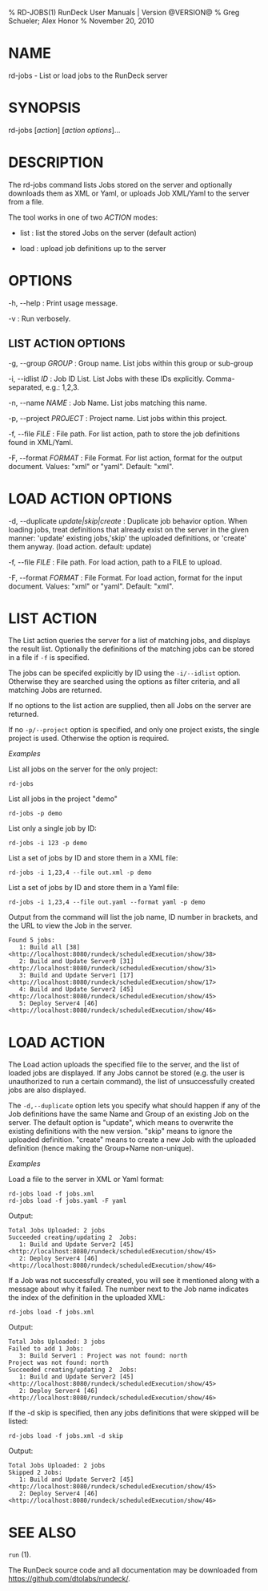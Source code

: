 % RD-JOBS(1) RunDeck User Manuals | Version @VERSION@
% Greg Schueler; Alex Honor
% November 20, 2010

# NAME

rd-jobs - List or load jobs to the RunDeck server

# SYNOPSIS

rd-jobs [*action*] [*action options*]...

# DESCRIPTION

The rd-jobs command lists Jobs stored on the server and optionally downloads them as XML or Yaml, or uploads Job XML/Yaml to the server from a file.

The tool works in one of two *ACTION* modes:

* list
: list the stored Jobs on the server (default action)

* load
: upload job definitions up to the server

# OPTIONS


-h, \--help
: Print usage message.

-v
: Run verbosely.

## LIST ACTION OPTIONS

-g, \--group *GROUP*
: Group name. List jobs within this group or sub-group

-i, \--idlist	*ID*
: Job ID List. List Jobs with these IDs explicitly. Comma-separated, e.g.: 1,2,3.

-n, \--name *NAME*
: Job Name. List jobs matching this name.

-p, \--project *PROJECT*
: Project name. List jobs within this project.

-f, \--file *FILE*
: File path. For list action, path to store the job definitions found in XML/Yaml.

-F, \--format *FORMAT*
: File Format. For list action, format for the output document. Values: "xml" or "yaml". Default: "xml".

# LOAD ACTION OPTIONS

-d, \--duplicate *update|skip|create*
: Duplicate job behavior option. When loading jobs, treat definitions that already exist on the server in the given manner: 'update' existing jobs,'skip' the uploaded definitions, or 'create' them anyway. (load action. default: update)

-f, \--file *FILE*
: File path. For load action, path to a FILE to upload.

-F, \--format *FORMAT*
: File Format. For load action, format for the input document. Values: "xml" or "yaml". Default: "xml".

# LIST ACTION 

The List action queries the server for a list of matching jobs, and displays the result list. Optionally the definitions of the matching jobs can be stored in a file if `-f` is specified.

The jobs can be specifed explicitly by ID using the `-i/--idlist` option. Otherwise they are searched using the options as filter criteria, and all matching Jobs are returned.

If no options to the list action are supplied, then all Jobs on the
server are returned.

If no `-p/--project` option is specified, and only one project exists, the single project is used.  Otherwise the option is required.

*Examples*

List all jobs on the server for the only project:

    rd-jobs

List all jobs in the project "demo"

    rd-jobs -p demo

List only a single job by ID:

    rd-jobs -i 123 -p demo

List a set of jobs by ID and store them in a XML file:

    rd-jobs -i 1,23,4 --file out.xml -p demo
    
List a set of jobs by ID and store them in a Yaml file:

    rd-jobs -i 1,23,4 --file out.yaml --format yaml -p demo

Output from the command will list the job name, ID number in brackets,
and the URL to view the Job in the server.

    Found 5 jobs:
       1: Build all [38] <http://localhost:8080/rundeck/scheduledExecution/show/38>
       2: Build and Update Server0 [31] <http://localhost:8080/rundeck/scheduledExecution/show/31>
       3: Build and Update Server1 [17] <http://localhost:8080/rundeck/scheduledExecution/show/17>
       4: Build and Update Server2 [45] <http://localhost:8080/rundeck/scheduledExecution/show/45>
       5: Deploy Server4 [46] <http://localhost:8080/rundeck/scheduledExecution/show/46>
   
# LOAD ACTION
   
The Load action uploads the specified file to the server, and the list of loaded jobs are displayed. If any Jobs cannot be stored (e.g. the user is unauthorized to run a certain command), the list of unsuccessfully created jobs are also displayed.

The `-d,--duplicate` option lets you specify what should happen if any
of the Job definitions have the same Name and Group of an existing Job
on the server. The default option is "update", which means to
overwrite the existing definitions with the new version. "skip" means
to ignore the uploaded definition. "create" means to create a new Job
with the uploaded definition (hence making the Group+Name non-unique).

*Examples*

Load a file to the server in XML or Yaml format:

    rd-jobs load -f jobs.xml
    rd-jobs load -f jobs.yaml -F yaml

Output:

    Total Jobs Uploaded: 2 jobs
    Succeeded creating/updating 2  Jobs:
       1: Build and Update Server2 [45] <http://localhost:8080/rundeck/scheduledExecution/show/45>
       2: Deploy Server4 [46] <http://localhost:8080/rundeck/scheduledExecution/show/46>

If a Job was not successfully created, you will see it mentioned along with a message about why it failed. The number next to the Job name indicates the index of the definition in the uploaded XML:

    rd-jobs load -f jobs.xml

Output:

    Total Jobs Uploaded: 3 jobs
    Failed to add 1 Jobs:
       3: Build Server1 : Project was not found: north
    Project was not found: north
    Succeeded creating/updating 2  Jobs:
       1: Build and Update Server2 [45] <http://localhost:8080/rundeck/scheduledExecution/show/45>
       2: Deploy Server4 [46] <http://localhost:8080/rundeck/scheduledExecution/show/46>

If the -d skip is specified, then any jobs definitions that were skipped will be listed:

    rd-jobs load -f jobs.xml -d skip

Output:

    Total Jobs Uploaded: 2 jobs
    Skipped 2 Jobs:
       1: Build and Update Server2 [45] <http://localhost:8080/rundeck/scheduledExecution/show/45>
       2: Deploy Server4 [46] <http://localhost:8080/rundeck/scheduledExecution/show/46>

   
# SEE ALSO

`run` (1).

The RunDeck source code and all documentation may be downloaded from
<https://github.com/dtolabs/rundeck/>.
